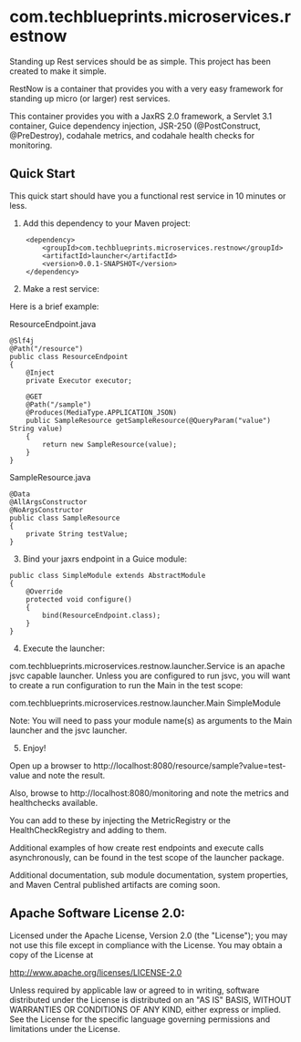 com.techblueprints.microservices.restnow
========================================

Standing up Rest services should be as simple. This project has been created to make it simple.

RestNow is a container that provides you with a very easy framework for standing up micro (or larger) rest services.


This container provides you with a JaxRS 2.0 framework, a Servlet 3.1 container, Guice dependency injection, JSR-250 (@PostConstruct, @PreDestroy), codahale metrics, and codahale health checks for monitoring.


Quick Start
-----------

This quick start should have you a functional rest service in 10 minutes or less.

1) Add this dependency to your Maven project:

```
  	<dependency>
  		<groupId>com.techblueprints.microservices.restnow</groupId>
  		<artifactId>launcher</artifactId>
  		<version>0.0.1-SNAPSHOT</version>
  	</dependency>
```

2) Make a rest service:

Here is a brief example:

ResourceEndpoint.java
```
@Slf4j
@Path("/resource")
public class ResourceEndpoint
{
	@Inject 
	private Executor executor;

	@GET
	@Path("/sample")
	@Produces(MediaType.APPLICATION_JSON)
	public SampleResource getSampleResource(@QueryParam("value") String value) 
	{
		return new SampleResource(value);
	}
}
```

SampleResource.java
```
@Data
@AllArgsConstructor
@NoArgsConstructor
public class SampleResource
{
	private String testValue;
}
```
3) Bind your jaxrs endpoint in a Guice module:
```
public class SimpleModule extends AbstractModule
{
	@Override
	protected void configure() 
	{
		bind(ResourceEndpoint.class);
	}
}
```
4) Execute the launcher:

com.techblueprints.microservices.restnow.launcher.Service is an apache jsvc capable launcher.
Unless you are configured to run jsvc, you will want to create a run configuration to run the Main in the test scope:

com.techblueprints.microservices.restnow.launcher.Main SimpleModule

Note: You will need to pass your module name(s) as arguments to the Main launcher and the jsvc launcher.

5) Enjoy!

Open up a browser to http://localhost:8080/resource/sample?value=test-value and note the result.

Also, browse to http://localhost:8080/monitoring and note the metrics and healthchecks available.

You can add to these by injecting the MetricRegistry or the HealthCheckRegistry and adding to them.


Additional examples of how create rest endpoints and execute calls asynchronously, can be found in the test scope of the launcher package. 

Additional documentation, sub module documentation, system properties, and Maven Central published artifacts are coming soon.



Apache Software License 2.0:
-----------------------------------------------------------------------------
Licensed under the Apache License, Version 2.0 (the "License");
you may not use this file except in compliance with the License.
You may obtain a copy of the License at

 http://www.apache.org/licenses/LICENSE-2.0

Unless required by applicable law or agreed to in writing, software
distributed under the License is distributed on an "AS IS" BASIS,
WITHOUT WARRANTIES OR CONDITIONS OF ANY KIND, either express or implied.
See the License for the specific language governing permissions and
limitations under the License.
